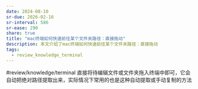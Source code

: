 ```yaml
---
date: 2024-08-10
sr-due: 2026-02-16
sr-interval: 586
sr-ease: 290
share: true
title: "mac终端如何快速前往某个文件夹路径：直接拖动"
description: 本文介绍了mac终端如何快速前往某个文件夹路径：直接拖动
tags:
  - review_knowledge_terminal
---
```


#review/knowledge/terminal
直接将待编辑文件或文件夹拖入终端中即可，它会自动把绝对路径提取出来，实际情况下常用的也是这种自动提取或手动复制的方法

